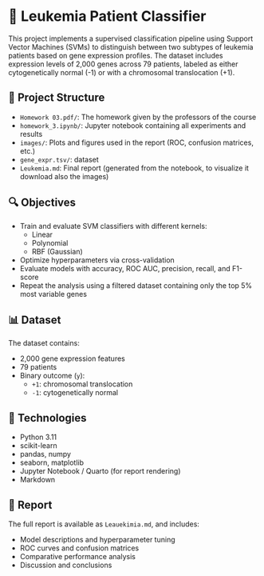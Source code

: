 # 🧬 Leukemia Patient Classifier

This project implements a supervised classification pipeline using Support Vector Machines (SVMs) to distinguish between two subtypes of leukemia patients based on gene expression profiles. The dataset includes expression levels of 2,000 genes across 79 patients, labeled as either cytogenetically normal (-1) or with a chromosomal translocation (+1).

## 📂 Project Structure

- `Homework 03.pdf/`: The homework given by the professors of the course
- `homework_3.ipynb/`: Jupyter notebook containing all experiments and results
- `images/`: Plots and figures used in the report (ROC, confusion matrices, etc.)
- `gene_expr.tsv/`: dataset
- `Leukemia.md`: Final report (generated from the notebook, to visualize it download also the images)

## 🔍 Objectives

- Train and evaluate SVM classifiers with different kernels:
  - Linear
  - Polynomial
  - RBF (Gaussian)
- Optimize hyperparameters via cross-validation
- Evaluate models with accuracy, ROC AUC, precision, recall, and F1-score
- Repeat the analysis using a filtered dataset containing only the top 5% most variable genes

## 📊 Dataset

The dataset contains:
- 2,000 gene expression features
- 79 patients
- Binary outcome (`y`):  
  - `+1`: chromosomal translocation  
  - `-1`: cytogenetically normal

## 🧪 Technologies

- Python 3.11
- scikit-learn
- pandas, numpy
- seaborn, matplotlib
- Jupyter Notebook / Quarto (for report rendering)
- Markdown

## 📄 Report

The full report is available as `Leauekimia.md`, and includes:
- Model descriptions and hyperparameter tuning
- ROC curves and confusion matrices
- Comparative performance analysis
- Discussion and conclusions
